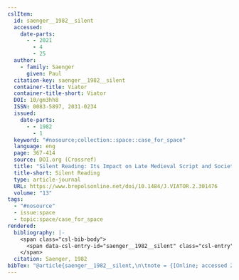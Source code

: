 ```yaml
---
cslItem:
  id: saenger__1982__silent
  accessed:
    date-parts:
      - - 2021
        - 4
        - 25
  author:
    - family: Saenger
      given: Paul
  citation-key: saenger__1982__silent
  container-title: Viator
  container-title-short: Viator
  DOI: 10/gm3hh8
  ISSN: 0083-5897, 2031-0234
  issued:
    date-parts:
      - - 1982
        - 1
  keyword: "#nosource;collection::space::case_for_space"
  language: eng
  page: 367-414
  source: DOI.org (Crossref)
  title: "Silent Reading: Its Impact on Late Medieval Script and Society"
  title-short: Silent Reading
  type: article-journal
  URL: https://www.brepolsonline.net/doi/10.1484/J.VIATOR.2.301476
  volume: "13"
tags:
  - "#nosource"
  - issue:space
  - topic:space/case_for_space
rendered:
  bibliography: |-
    <span class="csl-bib-body">
      <span data-csl-entry-id="saenger__1982__silent" class="csl-entry">Saenger, P. 1982. Silent Reading: Its Impact on Late Medieval Script and Society. <i>Viator</i>, <i>13</i>, 367–414. <a href='https://doi.org/10/gm3hh8'>https://doi.org/10/gm3hh8</a></span>
    </span>
  citation: Saenger, 1982
bibTex: "@article{saenger__1982__silent,\n\tnote = {[Online; accessed 2021-04-25]},\n\tauthor = {Saenger, Paul},\n\tjournal = {Viator},\n\tyear = {1982},\n\tmonth = {1},\n\tpages = {367--414},\n\ttitle = {Silent {Reading}: Its {Impact} on {Late} {Medieval} {Script} and {Society}},\n\thowpublished = {https://www.brepolsonline.net/doi/10.1484/J.VIATOR.2.301476},\n\tvolume = {13},\n}\n\n"
---
```

